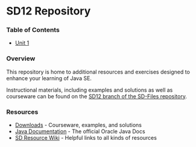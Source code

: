 # SD12 Repository
### Table of Contents
* [Unit 1](unit_1)


### Overview
This repository is home to additional resources and exercises designed to enhance your learning of Java SE.  

Instructional materials, including examples and solutions as well as courseware can be found on the [SD12 branch of the SD-Files repository][sdfiles].

### Resources
* [Downloads][sdfiles] - Courseware, examples, and solutions
* [Java Documentation][javadocs] - The official Oracle Java Docs
* [SD Resource Wiki][sdwiki] - Helpful links to all kinds of resources




[sdwiki]:https://github.com/SkillDistillery/SD-Files/wiki
[javadocs]:http://docs.oracle.com/javase/8/docs/api/index.html
[sdfiles]:https://github.com/SkillDistillery/SD-Files/tree/SD11
